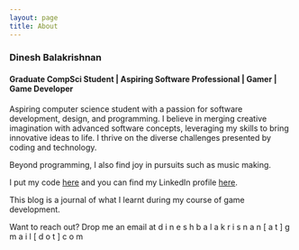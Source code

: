 ```yaml
---
layout: page
title: About
---
```


### Dinesh Balakrishnan
#### Graduate CompSci Student | Aspiring Software Professional | Gamer | Game Developer

Aspiring computer science student with a passion for software development, design, and programming. I believe in merging creative imagination with advanced software concepts, leveraging my skills to bring innovative ideas to life. I thrive on the diverse challenges presented by coding and technology. 

Beyond programming, I also find joy in pursuits such as music making.

I put my code [here](https://github.com/dinash12) and you can find my LinkedIn profile [here](https://www.linkedin.com/in/dinesh-balakrishnan-579475204/).

This blog is a journal of what I learnt during my course of game development.

Want to reach out? Drop me an email at d i n e s h b a l a k r i s n a n [ a t ] g m a i l [ d o t ] c o m
